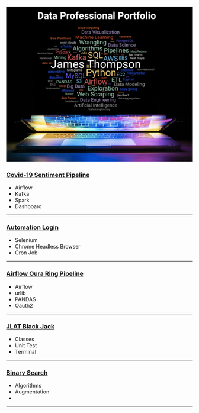 ![JLAT_Word_Cloud](img/data_professional_portflio.png)
### [Covid-19 Sentiment Pipeline](https://github.com/jlat07/DataZCW-Final-Project)   

- Airflow  
- Kafka  
- Spark  
- Dashboard  
  

---
### [Automation Login](https://github.com/jlat07/Automation-Login)  
  
- Selenium  
- Chrome Headless Browser  
- Cron Job   

---
### [Airflow Oura Ring Pipeline](https://github.com/jlat07/airflow_home)  

- Airflow  
- urlib 
- PANDAS  
- Oauth2  
  

---
### [JLAT Black Jack](https://github.com/jlat07/PythonFundamentals.Labs.BlackJack)   
  
- Classes  
- Unit Test  
- Terminal 
  

---
### [Binary Search](https://github.com/jlat07/PythonFundamentals.Exercises.Algos)   

- Algorithms 
- Augmentation
- 

---
<!-- ### [Future Project]()  
![Image](src)  
  
-   -->